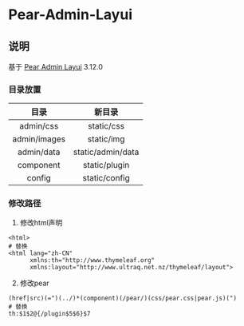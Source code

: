 # Pear-Admin-Layui

## 说明

基于 [Pear Admin Layui](https://gitee.com/pear-admin/Pear-Admin-Layui) 3.12.0

### 目录放置

|    **目录**    |      **新目录**      |
|:------------:|:-----------------:|
|  admin/css   |    static/css     |
| admin/images |    static/img     |
|  admin/data  | static/admin/data |
|  component   |   static/plugin   |
|    config    |   static/config   |

### 修改路径

1. 修改html声明
```text
<html>
# 替换
<html lang="zh-CN"
      xmlns:th="http://www.thymeleaf.org"
      xmlns:layout="http://www.ultraq.net.nz/thymeleaf/layout">
```

2. 修改pear
```text
(href|src)(=")(../)*(component)(/pear/)(css/pear.css|pear.js)(")
# 替换
th:$1$2@{/plugin$5$6}$7
```

